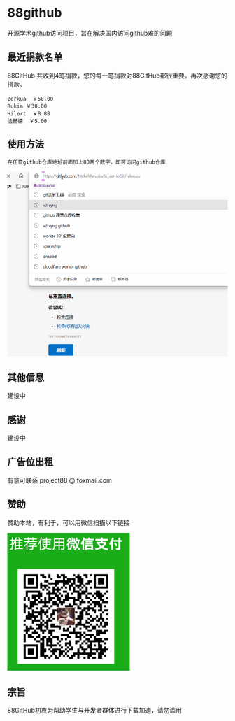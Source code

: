 # 88github
开源学术github访问项目，旨在解决国内访问github难的问题


## 最近捐款名单

88GitHub 共收到4笔捐款，您的每一笔捐款对88GitHub都很重要，再次感谢您的捐款。

```
Zerkua  ￥50.00  
Rukia ￥30.00 
Hilert  ￥8.88 
法赫德  ￥5.00 
```


## 使用方法
`在任意github仓库地址前面加上88两个数字，即可访问github仓库`

![使用方法](assets/use.gif)

## 其他信息
建设中

## 感谢
建设中


## 广告位出租
有意可联系 project88 @ foxmail.com


## 赞助
赞助本站，有利于，可以用微信扫描以下链接

<img src="/assets/dashang.png" width="280px" >


## 宗旨

88GitHub初衷为帮助学生与开发者群体进行下载加速，请勿滥用
